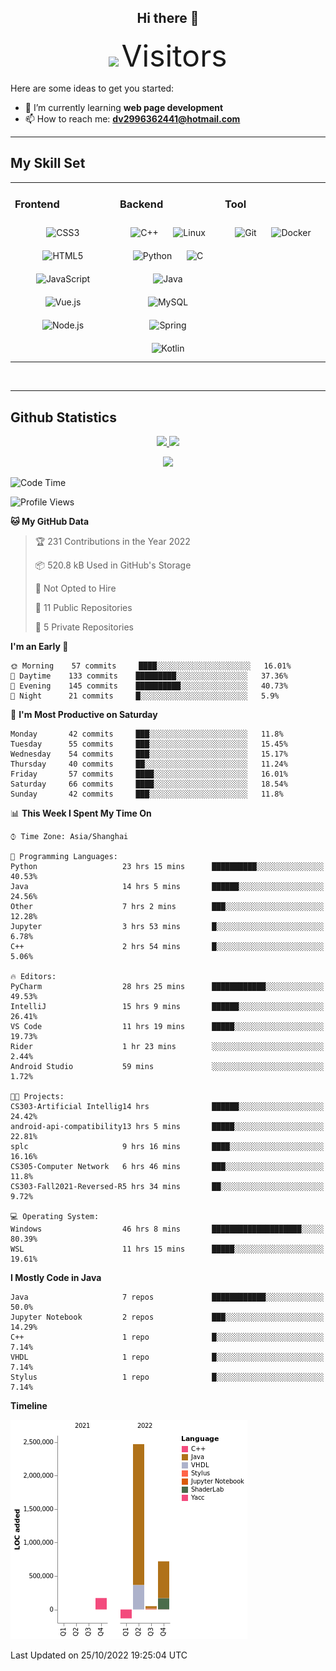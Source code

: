 <div align="center">
	<h2>Hi there 👋</h2>
	<img width=40% src="https://profile-counter.glitch.me/ZephyrusZhang/count.svg"/>
    <font size=9>Visitors</font>
</div>

Here are some ideas to get you started:

- 🌱 I’m currently learning **web page development**
- 📫 How to reach me: **dv2996362441@hotmail.com**

---

## My Skill Set  
<table><tr><td valign="top" width="33%">



### Frontend  
<div align="center">  
<img style="margin: 10px" src="https://profilinator.rishav.dev/skills-assets/css3-original-wordmark.svg" alt="CSS3" height="50" />  
<img style="margin: 10px" src="https://profilinator.rishav.dev/skills-assets/html5-original-wordmark.svg" alt="HTML5" height="50" />  
<img style="margin: 10px" src="https://profilinator.rishav.dev/skills-assets/javascript-original.svg" alt="JavaScript" height="50" />  
<img style="margin: 10px" src="https://profilinator.rishav.dev/skills-assets/vuejs-original-wordmark.svg" alt="Vue.js" height="50" />  
<img style="margin: 10px" src="https://profilinator.rishav.dev/skills-assets/nodejs-original-wordmark.svg" alt="Node.js" height="50" />  
</div>

</td><td valign="top" width="33%">



### Backend  
<div align="center">  
<img style="margin: 10px" src="https://profilinator.rishav.dev/skills-assets/cplusplus-original.svg" alt="C++" height="50" />  
<img style="margin: 10px" src="https://profilinator.rishav.dev/skills-assets/linux-original.svg" alt="Linux" height="50" />  
<img style="margin: 10px" src="https://profilinator.rishav.dev/skills-assets/python-original.svg" alt="Python" height="50" />  
<img style="margin: 10px" src="https://profilinator.rishav.dev/skills-assets/c-original.svg" alt="C" height="50" />  
<img style="margin: 10px" src="https://profilinator.rishav.dev/skills-assets/java-original-wordmark.svg" alt="Java" height="50" />  
<img style="margin: 10px" src="https://profilinator.rishav.dev/skills-assets/mysql-original-wordmark.svg" alt="MySQL" height="50" />  
<img style="margin: 10px" src="https://profilinator.rishav.dev/skills-assets/springio-icon.svg" alt="Spring" height="50" />  
<img style="margin: 10px" src="https://profilinator.rishav.dev/skills-assets/kotlinlang-icon.svg" alt="Kotlin" height="50" />  
</div>

</td><td valign="top" width="33%">



### Tool

<div align="center">  
<img style="margin: 10px" src="https://profilinator.rishav.dev/skills-assets/git-scm-icon.svg" alt="Git" height="50" />  
<img style="margin: 10px" src="https://profilinator.rishav.dev/skills-assets/docker-original-wordmark.svg" alt="Docker" height="50" />  
</div>

</td></tr></table>  

<br/>

---

## Github Statistics

<p align="center">
  <a href="https://github.com/ZephyrusZhang">
  <img width="52.5%" src="https://github-readme-stats.vercel.app/api?username=ZephyrusZhang&show_icons=true&bg_color=0,ea6161,ffc64d,fffc4d,52fa5a&theme=graywhite&hide_border=true" />
    <img width="44.5%" src="https://github-readme-stats.vercel.app/api/top-langs?username=ZephyrusZhang&show_icons=true&locale=en&layout=compact&bg_color=0,52fa5a,4dfcff,c64dff&theme=graywhite" />
  </a>
</p>
<p align="center">
  <a href="https://github.com/ZephyrusZhang">
  <img src="https://activity-graph.herokuapp.com/graph?username=ZephyrusZhang&theme=redical"/>
  </a>
</p>


<!--START_SECTION:waka-->
![Code Time](http://img.shields.io/badge/Code%20Time-219%20hrs%2042%20mins-blue)

![Profile Views](http://img.shields.io/badge/Profile%20Views-8-blue)

**🐱 My GitHub Data** 

> 🏆 231 Contributions in the Year 2022
 > 
> 📦 520.8 kB Used in GitHub's Storage 
 > 
> 🚫 Not Opted to Hire
 > 
> 📜 11 Public Repositories 
 > 
> 🔑 5 Private Repositories  
 > 
**I'm an Early 🐤** 

```text
🌞 Morning    57 commits     ████░░░░░░░░░░░░░░░░░░░░░   16.01% 
🌆 Daytime    133 commits    █████████░░░░░░░░░░░░░░░░   37.36% 
🌃 Evening    145 commits    ██████████░░░░░░░░░░░░░░░   40.73% 
🌙 Night      21 commits     █░░░░░░░░░░░░░░░░░░░░░░░░   5.9%

```
📅 **I'm Most Productive on Saturday** 

```text
Monday       42 commits     ███░░░░░░░░░░░░░░░░░░░░░░   11.8% 
Tuesday      55 commits     ███░░░░░░░░░░░░░░░░░░░░░░   15.45% 
Wednesday    54 commits     ███░░░░░░░░░░░░░░░░░░░░░░   15.17% 
Thursday     40 commits     ██░░░░░░░░░░░░░░░░░░░░░░░   11.24% 
Friday       57 commits     ████░░░░░░░░░░░░░░░░░░░░░   16.01% 
Saturday     66 commits     ████░░░░░░░░░░░░░░░░░░░░░   18.54% 
Sunday       42 commits     ███░░░░░░░░░░░░░░░░░░░░░░   11.8%

```


📊 **This Week I Spent My Time On** 

```text
⌚︎ Time Zone: Asia/Shanghai

💬 Programming Languages: 
Python                   23 hrs 15 mins      ██████████░░░░░░░░░░░░░░░   40.53% 
Java                     14 hrs 5 mins       ██████░░░░░░░░░░░░░░░░░░░   24.56% 
Other                    7 hrs 2 mins        ███░░░░░░░░░░░░░░░░░░░░░░   12.28% 
Jupyter                  3 hrs 53 mins       █░░░░░░░░░░░░░░░░░░░░░░░░   6.78% 
C++                      2 hrs 54 mins       █░░░░░░░░░░░░░░░░░░░░░░░░   5.06%

🔥 Editors: 
PyCharm                  28 hrs 25 mins      ████████████░░░░░░░░░░░░░   49.53% 
IntelliJ                 15 hrs 9 mins       ██████░░░░░░░░░░░░░░░░░░░   26.41% 
VS Code                  11 hrs 19 mins      █████░░░░░░░░░░░░░░░░░░░░   19.73% 
Rider                    1 hr 23 mins        ░░░░░░░░░░░░░░░░░░░░░░░░░   2.44% 
Android Studio           59 mins             ░░░░░░░░░░░░░░░░░░░░░░░░░   1.72%

🐱‍💻 Projects: 
CS303-Artificial Intellig14 hrs              ██████░░░░░░░░░░░░░░░░░░░   24.42% 
android-api-compatibility13 hrs 5 mins       █████░░░░░░░░░░░░░░░░░░░░   22.81% 
splc                     9 hrs 16 mins       ████░░░░░░░░░░░░░░░░░░░░░   16.16% 
CS305-Computer Network   6 hrs 46 mins       ███░░░░░░░░░░░░░░░░░░░░░░   11.8% 
CS303-Fall2021-Reversed-R5 hrs 34 mins       ██░░░░░░░░░░░░░░░░░░░░░░░   9.72%

💻 Operating System: 
Windows                  46 hrs 8 mins       ████████████████████░░░░░   80.39% 
WSL                      11 hrs 15 mins      █████░░░░░░░░░░░░░░░░░░░░   19.61%

```

**I Mostly Code in Java** 

```text
Java                     7 repos             ████████████░░░░░░░░░░░░░   50.0% 
Jupyter Notebook         2 repos             ███░░░░░░░░░░░░░░░░░░░░░░   14.29% 
C++                      1 repo              █░░░░░░░░░░░░░░░░░░░░░░░░   7.14% 
VHDL                     1 repo              █░░░░░░░░░░░░░░░░░░░░░░░░   7.14% 
Stylus                   1 repo              █░░░░░░░░░░░░░░░░░░░░░░░░   7.14%

```


**Timeline**

![Chart not found](https://raw.githubusercontent.com/ZephyrusZhang/ZephyrusZhang/main/charts/bar_graph.png) 


 Last Updated on 25/10/2022 19:25:04 UTC
<!--END_SECTION:waka-->
